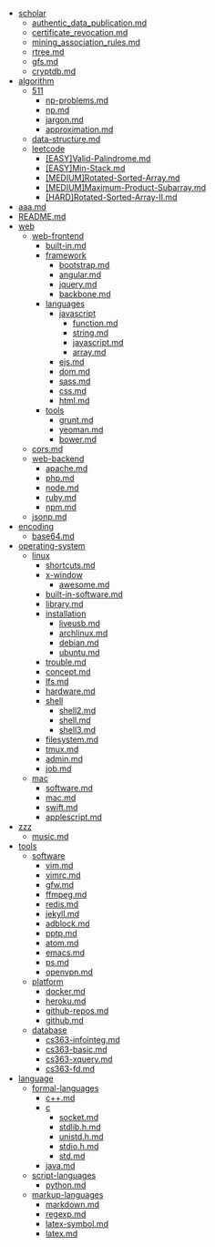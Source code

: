 * [scholar]()
  * [authentic_data_publication.md](src/scholar/authentic_data_publication.md)
  * [certificate_revocation.md](src/scholar/certificate_revocation.md)
  * [mining_association_rules.md](src/scholar/mining_association_rules.md)
  * [rtree.md](src/scholar/rtree.md)
  * [gfs.md](src/scholar/gfs.md)
  * [cryptdb.md](src/scholar/cryptdb.md)
* [algorithm]()
  * [511]()
    * [np-problems.md](src/algorithm/511/np-problems.md)
    * [np.md](src/algorithm/511/np.md)
    * [jargon.md](src/algorithm/511/jargon.md)
    * [approximation.md](src/algorithm/511/approximation.md)
  * [data-structure.md](src/algorithm/data-structure.md)
  * [leetcode]()
    * [[EASY]Valid-Palindrome.md](src/algorithm/leetcode/[EASY]Valid-Palindrome.md)
    * [[EASY]Min-Stack.md](src/algorithm/leetcode/[EASY]Min-Stack.md)
    * [[MEDIUM]Rotated-Sorted-Array.md](src/algorithm/leetcode/[MEDIUM]Rotated-Sorted-Array.md)
    * [[MEDIUM]Maximum-Product-Subarray.md](src/algorithm/leetcode/[MEDIUM]Maximum-Product-Subarray.md)
    * [[HARD]Rotated-Sorted-Array-II.md](src/algorithm/leetcode/[HARD]Rotated-Sorted-Array-II.md)
* [aaa.md](src/aaa.md)
* [README.md](src/README.md)
* [web]()
  * [web-frontend]()
    * [built-in.md](src/web/web-frontend/built-in.md)
    * [framework]()
      * [bootstrap.md](src/web/web-frontend/framework/bootstrap.md)
      * [angular.md](src/web/web-frontend/framework/angular.md)
      * [jquery.md](src/web/web-frontend/framework/jquery.md)
      * [backbone.md](src/web/web-frontend/framework/backbone.md)
    * [languages]()
      * [javascript]()
        * [function.md](src/web/web-frontend/languages/javascript/function.md)
        * [string.md](src/web/web-frontend/languages/javascript/string.md)
        * [javascript.md](src/web/web-frontend/languages/javascript/javascript.md)
        * [array.md](src/web/web-frontend/languages/javascript/array.md)
      * [ejs.md](src/web/web-frontend/languages/ejs.md)
      * [dom.md](src/web/web-frontend/languages/dom.md)
      * [sass.md](src/web/web-frontend/languages/sass.md)
      * [css.md](src/web/web-frontend/languages/css.md)
      * [html.md](src/web/web-frontend/languages/html.md)
    * [tools]()
      * [grunt.md](src/web/web-frontend/tools/grunt.md)
      * [yeoman.md](src/web/web-frontend/tools/yeoman.md)
      * [bower.md](src/web/web-frontend/tools/bower.md)
  * [cors.md](src/web/cors.md)
  * [web-backend]()
    * [apache.md](src/web/web-backend/apache.md)
    * [php.md](src/web/web-backend/php.md)
    * [node.md](src/web/web-backend/node.md)
    * [ruby.md](src/web/web-backend/ruby.md)
    * [npm.md](src/web/web-backend/npm.md)
  * [jsonp.md](src/web/jsonp.md)
* [encoding]()
  * [base64.md](src/encoding/base64.md)
* [operating-system]()
  * [linux]()
    * [shortcuts.md](src/operating-system/linux/shortcuts.md)
    * [x-window]()
      * [awesome.md](src/operating-system/linux/x-window/awesome.md)
    * [built-in-software.md](src/operating-system/linux/built-in-software.md)
    * [library.md](src/operating-system/linux/library.md)
    * [installation]()
      * [liveusb.md](src/operating-system/linux/installation/liveusb.md)
      * [archlinux.md](src/operating-system/linux/installation/archlinux.md)
      * [debian.md](src/operating-system/linux/installation/debian.md)
      * [ubuntu.md](src/operating-system/linux/installation/ubuntu.md)
    * [trouble.md](src/operating-system/linux/trouble.md)
    * [concept.md](src/operating-system/linux/concept.md)
    * [lfs.md](src/operating-system/linux/lfs.md)
    * [hardware.md](src/operating-system/linux/hardware.md)
    * [shell]()
      * [shell2.md](src/operating-system/linux/shell/shell2.md)
      * [shell.md](src/operating-system/linux/shell/shell.md)
      * [shell3.md](src/operating-system/linux/shell/shell3.md)
    * [filesystem.md](src/operating-system/linux/filesystem.md)
    * [tmux.md](src/operating-system/linux/tmux.md)
    * [admin.md](src/operating-system/linux/admin.md)
    * [job.md](src/operating-system/linux/job.md)
  * [mac]()
    * [software.md](src/operating-system/mac/software.md)
    * [mac.md](src/operating-system/mac/mac.md)
    * [swift.md](src/operating-system/mac/swift.md)
    * [applescript.md](src/operating-system/mac/applescript.md)
* [zzz]()
  * [music.md](src/zzz/music.md)
* [tools]()
  * [software]()
    * [vim.md](src/tools/software/vim.md)
    * [vimrc.md](src/tools/software/vimrc.md)
    * [gfw.md](src/tools/software/gfw.md)
    * [ffmpeg.md](src/tools/software/ffmpeg.md)
    * [redis.md](src/tools/software/redis.md)
    * [jekyll.md](src/tools/software/jekyll.md)
    * [adblock.md](src/tools/software/adblock.md)
    * [pptp.md](src/tools/software/pptp.md)
    * [atom.md](src/tools/software/atom.md)
    * [emacs.md](src/tools/software/emacs.md)
    * [ps.md](src/tools/software/ps.md)
    * [openvpn.md](src/tools/software/openvpn.md)
  * [platform]()
    * [docker.md](src/tools/platform/docker.md)
    * [heroku.md](src/tools/platform/heroku.md)
    * [github-repos.md](src/tools/platform/github-repos.md)
    * [github.md](src/tools/platform/github.md)
  * [database]()
    * [cs363-infointeg.md](src/tools/database/cs363-infointeg.md)
    * [cs363-basic.md](src/tools/database/cs363-basic.md)
    * [cs363-xquery.md](src/tools/database/cs363-xquery.md)
    * [cs363-fd.md](src/tools/database/cs363-fd.md)
* [language]()
  * [formal-languages]()
    * [c++.md](src/language/formal-languages/c++.md)
    * [c]()
      * [socket.md](src/language/formal-languages/c/socket.md)
      * [stdlib.h.md](src/language/formal-languages/c/stdlib.h.md)
      * [unistd.h.md](src/language/formal-languages/c/unistd.h.md)
      * [stdio.h.md](src/language/formal-languages/c/stdio.h.md)
      * [std.md](src/language/formal-languages/c/std.md)
    * [java.md](src/language/formal-languages/java.md)
  * [script-languages]()
    * [python.md](src/language/script-languages/python.md)
  * [markup-languages]()
    * [markdown.md](src/language/markup-languages/markdown.md)
    * [regexp.md](src/language/markup-languages/regexp.md)
    * [latex-symbol.md](src/language/markup-languages/latex-symbol.md)
    * [latex.md](src/language/markup-languages/latex.md)
